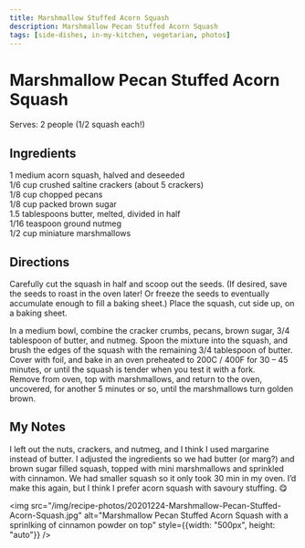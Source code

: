 ```yaml
---
title: Marshmallow Stuffed Acorn Squash
description: Marshmallow Pecan Stuffed Acorn Squash
tags: [side-dishes, in-my-kitchen, vegetarian, photos]
---
```


# Marshmallow Pecan Stuffed Acorn Squash
Serves: 2 people (1/2 squash each!)

## Ingredients
1 medium acorn squash, halved and deseeded  
1/6 cup crushed saltine crackers (about 5 crackers)  
1/8 cup chopped pecans  
1/8 cup packed brown sugar  
1.5 tablespoons butter, melted, divided in half  
1/16 teaspoon ground nutmeg  
1/2 cup miniature marshmallows

## Directions
Carefully cut the squash in half and scoop out the seeds. (If desired, save the seeds to roast in the oven later! Or freeze the seeds to eventually accumulate enough to fill a baking sheet.) Place the squash, cut side up, on a baking sheet.

In a medium bowl, combine the cracker crumbs, pecans, brown sugar, 3/4 tablespoon of butter, and nutmeg. Spoon the mixture into the squash, and brush the edges of the squash with the remaining 3/4 tablespoon of butter.  
Cover with foil, and bake in an oven preheated to 200C / 400F for 30 – 45 minutes, or until the squash is tender when you test it with a fork.  
Remove from oven, top with marshmallows, and return to the oven, uncovered, for another 5 minutes or so, until the marshmallows turn golden brown.

## My Notes
I left out the nuts, crackers, and nutmeg, and I think I used margarine instead of butter. I adjusted the ingredients so we had butter (or marg?) and brown sugar filled squash, topped with mini marshmallows and sprinkled with cinnamon. We had smaller squash so it only took 30 min in my oven. I’d make this again, but I think I prefer acorn squash with savoury stuffing. 😋

<img src="/img/recipe-photos/20201224-Marshmallow-Pecan-Stuffed-Acorn-Squash.jpg" alt="Marshmallow Pecan Stuffed Acorn Squash with a sprinlking of cinnamon powder on top" style={{width: "500px", height: "auto"}} />